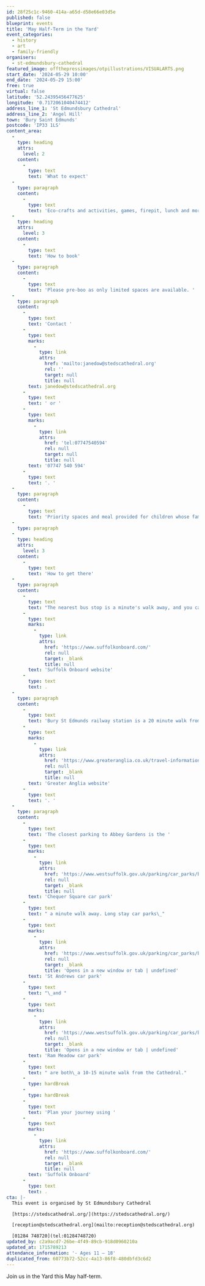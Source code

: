 ```yaml
---
id: 28f25c1c-9460-414a-a65d-d58e66e03d5e
published: false
blueprint: events
title: 'May Half-Term in the Yard'
event_categories:
  - history
  - art
  - family-friendly
organisers:
  - st-edmundsbury-cathedral
featured_image: offthepressimages/otpillustrations/VISUALARTS.png
start_date: '2024-05-29 10:00'
end_date: '2024-05-29 15:00'
free: true
virtual: false
latitude: '52.24395456477625'
longitude: '0.7172061040474412'
address_line_1: 'St Edmundsbury Cathedral'
address_line_2: 'Angel Hill'
town: 'Bury Saint Edmunds'
postcode: 'IP33 1LS'
content_area:
  -
    type: heading
    attrs:
      level: 2
    content:
      -
        type: text
        text: 'What to expect'
  -
    type: paragraph
    content:
      -
        type: text
        text: 'Eco-crafts and activities, games, firepit, lunch and more. '
  -
    type: heading
    attrs:
      level: 3
    content:
      -
        type: text
        text: 'How to book'
  -
    type: paragraph
    content:
      -
        type: text
        text: 'Please pre-boo as only limited spaces are available. '
  -
    type: paragraph
    content:
      -
        type: text
        text: 'Contact '
      -
        type: text
        marks:
          -
            type: link
            attrs:
              href: 'mailto:janedow@stedscathedral.org'
              rel: ''
              target: null
              title: null
        text: janedow@stedscathedral.org
      -
        type: text
        text: ' or '
      -
        type: text
        marks:
          -
            type: link
            attrs:
              href: 'tel:07747540594'
              rel: null
              target: null
              title: null
        text: '07747 540 594'
      -
        type: text
        text: '. '
  -
    type: paragraph
    content:
      -
        type: text
        text: 'Priority spaces and meal provided for children whose families are eligible or have an identified need.'
  -
    type: paragraph
  -
    type: heading
    attrs:
      level: 3
    content:
      -
        type: text
        text: 'How to get there'
  -
    type: paragraph
    content:
      -
        type: text
        text: "The nearest bus stop is a minute's walk away, and you can find up-to-date timetables on the "
      -
        type: text
        marks:
          -
            type: link
            attrs:
              href: 'https://www.suffolkonboard.com/'
              rel: null
              target: _blank
              title: null
        text: 'Suffolk Onboard website'
      -
        type: text
        text: .
  -
    type: paragraph
    content:
      -
        type: text
        text: 'Bury St Edmunds railway station is a 20 minute walk from the Cathedral. You can find train times on the '
      -
        type: text
        marks:
          -
            type: link
            attrs:
              href: 'https://www.greateranglia.co.uk/travel-information/station-information/bse'
              rel: null
              target: _blank
              title: null
        text: 'Greater Anglia website'
      -
        type: text
        text: '. '
  -
    type: paragraph
    content:
      -
        type: text
        text: 'The closest parking to Abbey Gardens is the '
      -
        type: text
        marks:
          -
            type: link
            attrs:
              href: 'https://www.westsuffolk.gov.uk/parking/car_parks/bse_car_parks/chequer-square-car-park.cfm'
              rel: null
              target: _blank
              title: null
        text: 'Chequer Square car park'
      -
        type: text
        text: " a minute walk away. Long stay car parks\_"
      -
        type: text
        marks:
          -
            type: link
            attrs:
              href: 'https://www.westsuffolk.gov.uk/parking/car_parks/bse_car_parks/st-andrews-long-stay-car-park.cfm'
              rel: null
              target: _blank
              title: 'Opens in a new window or tab | undefined'
        text: 'St Andrews car park'
      -
        type: text
        text: "\_and "
      -
        type: text
        marks:
          -
            type: link
            attrs:
              href: 'https://www.westsuffolk.gov.uk/parking/car_parks/bse_car_parks/ram-meadow-car-park.cfm'
              rel: null
              target: _blank
              title: 'Opens in a new window or tab | undefined'
        text: 'Ram Meadow car park'
      -
        type: text
        text: " are both\_a 10-15 minute walk from the Cathedral."
      -
        type: hardBreak
      -
        type: hardBreak
      -
        type: text
        text: 'Plan your journey using '
      -
        type: text
        marks:
          -
            type: link
            attrs:
              href: 'https://www.suffolkonboard.com/'
              rel: null
              target: _blank
              title: null
        text: 'Suffolk Onboard'
      -
        type: text
        text: .
cta: |-
  This event is organised by St Edmundsbury Cathedral

  [https://stedscathedral.org/](https://stedscathedral.org/)

  [reception@stedscathedral.org](mailto:reception@stedscathedral.org)

  [01284 748720](tel:01284748720)
updated_by: c2a9acd7-26be-4f49-89cb-918d0960210a
updated_at: 1715789213
attendance_information: '- Ages 11 – 18'
duplicated_from: 60773b72-52cc-4a13-86f8-480dbfd3c6d2
---
```

Join us in the Yard this May half-term.